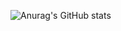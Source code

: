 ![Anurag's GitHub stats](https://github-readme-stats.vercel.app/api?username=SarawinT&hide=contribs,prs)
